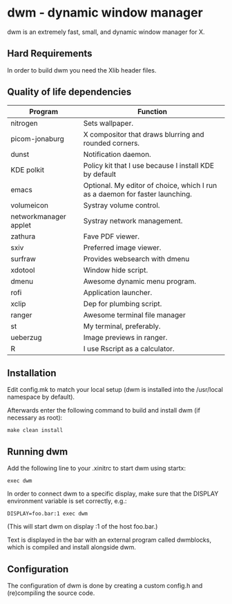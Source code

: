 dwm - dynamic window manager
============================
dwm is an extremely fast, small, and dynamic window manager for X.


Hard Requirements
------------
In order to build dwm you need the Xlib header files.


Quality of life dependencies
------

Program               | Function                                                                     
----------------------|------------------------------------------------------------------------------
nitrogen              | Sets wallpaper.                                                              
picom-jonaburg        | X compositor that draws blurring and rounded corners.                        
dunst                 | Notification daemon.                                                         
KDE polkit            | Policy kit that I use because I install KDE by default                       
emacs                 | Optional. My editor of choice, which I run as a daemon for faster launching. 
volumeicon            | Systray volume control.                                                      
networkmanager applet | Systray network management.                                                  
zathura               | Fave PDF viewer.                                                             
sxiv		      | Preferred image viewer.
surfraw               | Provides websearch with dmenu                                                
xdotool               | Window hide script.                                                          
dmenu                 | Awesome dynamic menu program.                                                
rofi                  | Application launcher.                                                        
xclip                 | Dep for plumbing script.                                                     
ranger                | Awesome terminal file manager                                                
st                    | My terminal, preferably.                                                     
ueberzug              | Image previews in ranger.                                                    
R                     | I use Rscript as a calculator.                                               



Installation
------------
Edit config.mk to match your local setup (dwm is installed into
the /usr/local namespace by default).

Afterwards enter the following command to build and install dwm (if
necessary as root):

    make clean install


Running dwm
-----------
Add the following line to your .xinitrc to start dwm using startx:

    exec dwm

In order to connect dwm to a specific display, make sure that
the DISPLAY environment variable is set correctly, e.g.:

    DISPLAY=foo.bar:1 exec dwm

(This will start dwm on display :1 of the host foo.bar.)

Text is displayed in the bar with an external program called dwmblocks, which is compiled and install alongside dwm.

Configuration
-------------
The configuration of dwm is done by creating a custom config.h
and (re)compiling the source code.
